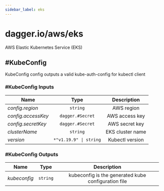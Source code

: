 ```yaml
---
sidebar_label: eks
---
```


# dagger.io/aws/eks

AWS Elastic Kubernetes Service (EKS)

## #KubeConfig

KubeConfig config outputs a valid kube-auth-config for kubectl client

### #KubeConfig Inputs

| Name                 | Type                      | Description        |
| -------------        |:-------------:            |:-------------:     |
|*config.region*       | `string`                  |AWS region          |
|*config.accessKey*    | `dagger.#Secret`          |AWS access key      |
|*config.secretKey*    | `dagger.#Secret`          |AWS secret key      |
|*clusterName*         | `string`                  |EKS cluster name    |
|*version*             | `*"v1.19.9" \| string`    |Kubectl version     |

### #KubeConfig Outputs

| Name             | Type              | Description                                           |
| -------------    |:-------------:    |:-------------:                                        |
|*kubeconfig*      | `string`          |kubeconfig is the generated kube configuration file    |
